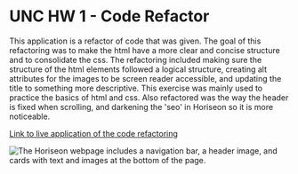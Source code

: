 # UNC HW 1 - Code Refactor

This application is a refactor of code that was given. The goal of this refactoring was to make the html have a more clear and concise structure and to consolidate the css. The refactoring included making sure the structure of the html elements followed a logical structure, creating alt attributes for the images to be screen reader accessible, and updating the title to something more descriptive. This exercise was mainly used to practice the basics of html and css. Also refactored was the way the header is fixed when scrolling, and darkening the 'seo' in Horiseon so it is more noticeable.

[Link to live application of the code refactoring](https://likearollinson.github.io/unc-hw-1-code-refactor/)

![The Horiseon webpage includes a navigation bar, a header image, and cards with text and images at the bottom of the page.](./assets/images/screenshot.png)